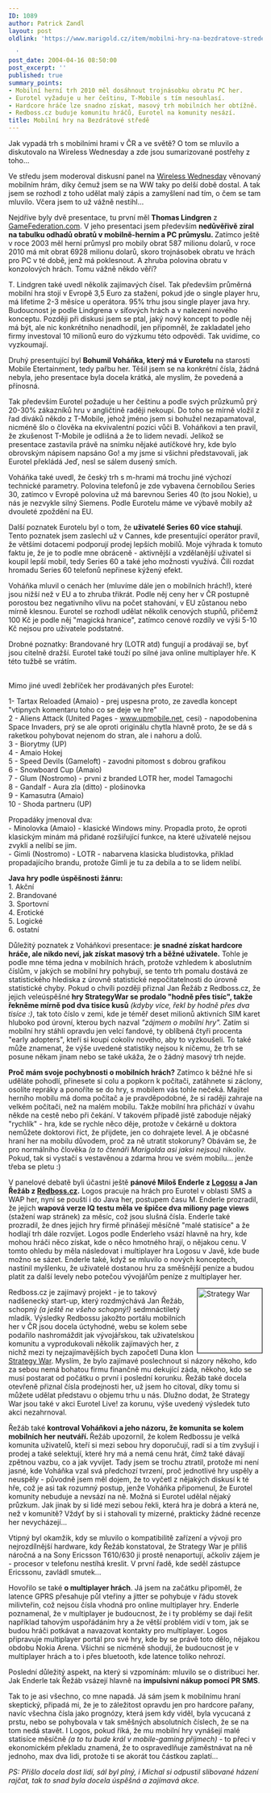 ```yaml
---
ID: 1089
author: Patrick Zandl
layout: post
oldlink: 'https://www.marigold.cz/item/mobilni-hry-na-bezdratove-strede

  '
post_date: 2004-04-16 08:50:00
post_excerpt: ''
published: true
summary_points:
- Mobilní herní trh 2010 měl dosáhnout trojnásobku obratu PC her.
- Eurotel vyžaduje u her češtinu, T-Mobile s tím nesouhlasí.
- Hardcore hráče lze snadno získat, masový trh mobilních her obtížně.
- Redboss.cz buduje komunitu hráčů, Eurotel na komunity nesází.
title: Mobilní hry na Bezdrátové středě
---
```


Jak vypadá trh s mobilními hrami v ČR a ve světě? O tom se mluvilo a diskutovalo na Wireless Wednesday a zde jsou sumarizované postřehy z toho...<!--more--><p>
Ve středu jsem moderoval diskusní panel na <A href="http://www.tuesday.cz/detailAkce.aspx?id=187" target=_blank>Wireless Wednesday</A> věnovaný mobilním hrám, díky čemuž jsem se na WW taky po delší době dostal. A tak jsem se rozhodl z toho udělat malý zápis a zamyšlení nad tím, o čem se tam mluvilo. Včera jsem to už vážně nestihl...</p>

<p>
Nejdříve byly dvě presentace, tu první měl <STRONG>Thomas Lindgren</STRONG> z <A href="http://www.gamefederation.com/" target=_blank>GameFederation.com</A>. V jeho presentaci jsem především <STRONG>nedůvěřivě zíral na tabulku odhadů obratů v mobilně-herním a PC průmyslu. </STRONG>Zatímco ještě v roce 2003 měl herní průmysl pro mobily obrat 587 milionu dolarů, v roce 2010 má mít obrat 6928 milionu dolarů, skoro trojnásobek obratu ve hrách pro PC v té době, jenž má poklesnout. A zhruba polovina obratu v konzolových hrách. Tomu vážně někdo věří? </p>

<p>
T. Lindgren také uvedl několik zajímavých čísel. Tak především průměrná mobilní hra stojí v Evropě 3,5 Euro za stažení, pokud jde o single player hru, má lifetime 2-3 měsíce u operátora. 95% trhu jsou single player java hry. Budoucnost je podle Lindgrena v síťových hrách a v nalezení nového konceptu. Později při diskusi jsem se ptal, jaký nový koncept to podle něj má být, ale nic konkrétního nenadhodil, jen připomněl, že zakladatel jeho firmy investoval 10 milionů euro do výzkumu této odpovědi. Tak uvidíme, co vyzkoumají. </p>

<p>
Druhý presentující byl <STRONG>Bohumil Voháňka, který má v Eurotelu</STRONG> na starosti Mobile Etertainment, tedy pařbu her. Těšil jsem se na konkrétní čísla, žádná nebyla, jeho presentace byla docela krátká, ale myslím, že povedená a přínosná. </p>

<p>
Tak především Eurotel požaduje u her češtinu a podle svých průzkumů prý 20-30% zákazníků hru v angličtině raději nekoupí. Do toho se mírně vložil z řad diváků někdo z T-Mobile, jehož jméno jsem si bohužel nezapamatoval, nicméně šlo o člověka na ekvivalentní pozici vůči B. Voháňkovi a ten pravil, že zkušenost T-Mobile je odlišná a že to lidem nevadí. Jelikož se presentace zastavila právě na snímku nějaké autíčkové hry, kde bylo obrovským nápisem napsáno Go! a my jsme si všichni představovali, jak Eurotel překládá Jeď, nesl se sálem dusený smích.</p>

<p>
Voháňka také uvedl, že český trh s m-hrami má trochu jiné výchozí technické parametry. Polovina telefonů je zde vybavena černobílou Series 30, zatímco v Evropě polovina už má barevnou Series 40 (to jsou Nokie), u nás je nezvykle silný Siemens. Podle Eurotelu máme ve výbavě mobily až dvouleté zpoždění na EU. </p>

<p>
Další poznatek Eurotelu byl o tom, že <STRONG>uživatelé Series 60 více stahují</STRONG>. Tento poznatek jsem zaslechl už v Cannes, kde presentující operátor pravil, že většími dotacemi podporují prodej lepších mobilů. Moje výhrada k tomuto faktu je, že je to podle mne obráceně - aktivnější a vzdělanější uživatel si koupil lepší mobil, tedy Series 60 a také jeho možnosti využívá. Čili rozdat hromadu Series 60 telefonů nepřinese kýžený efekt. </p>

<p>
Voháňka mluvil o cenách her (mluvíme dále jen o mobilních hrách!), které jsou nižší než v EU a to zhruba třikrát. Podle něj ceny her v ČR postupně porostou bez negativního vlivu na počet stahování, v EU zůstanou nebo mírně klesnou. Eurotel se rozhodl udělat několik cenových stupňů, přičemž 100 Kč je podle něj "magická hranice", zatímco cenové rozdíly ve výši 5-10 Kč nejsou pro uživatele podstatné. </p>

<p>
Drobné poznatky: Brandované hry (LOTR atd) fungují a prodávají se, byť jsou citelně dražší. Eurotel také touží po silné java online multiplayer hře. K této tužbě se vrátím. </p>

<p>
<BR>Mimo jiné uvedl žebříček her prodávaných přes Eurotel: </p>

<p>
1- Tartax Reloaded (Amaio) - prej uspesna proto, ze zavedla koncept "vtipnych komentaru toho co se deje ve hre" <BR>2 - Aliens Attack (United Pages - <A href="http://www.upmobile.net/">www.upmobile.net</A>, cesi) - napodobenina Space Invaders, prý se ale oproti originálu chytla hlavně proto, že se dá s raketkou pohybovat nejenom do stran, ale i nahoru a dolů. <BR>3 - Biorytmy (UP) <BR>4 - Amaio Hokej <BR>5 - Speed Devils (Gameloft) - zavodni pitomost s dobrou grafikou <BR>6 - Snowboard Cup (Amaio) <BR>7 - Glum (Nostromo) - prvni z branded LOTR her, model Tamagochi <BR>8 - Gandalf - Aura zla (ditto) - plošinovka <BR>9 - Kamasutra (Amaio) <BR>10 - Shoda partneru (UP) </p>

<p>
Propadáky jmenoval dva:&#160;<BR>- Minolovka (Amaio) - klasické Windows miny. Propadla proto, že oproti klasickým minám má přidané rozšiřující funkce, na které uživatelé nejsou zvyklí a nelíbí se jim. <BR>- Gimli (Nostromo) - LOTR - nabarvena klasicka bludistovka, příklad propadajícího brandu, protože Gimli je tu za debila a to se lidem nelíbí.</p>

<p>
<STRONG>Java hry podle úspěšnosti žánru:</STRONG><BR>1. Akční<BR>2. Brandované<BR>3. Sportovní<BR>4. Erotické<BR>5. Logické<BR>6. ostatní</p>

<p>
Důležitý poznatek z Voháňkovi presentace: <STRONG>je snadné získat hardcore hráče, ale nikdo neví, jak získat masový trh a běžné uživatele.</STRONG> Tohle je podle mne téma jedna v mobilních hrách, protože vzhledem k aboslutním číslům, v jakých se mobilní hry pohybují, se tento trh pomalu dostává ze statistického hlediska z úrovně statistické nepočitatelnosti do úrovně statistické chyby. Pokud o chvíli později přiznal Jan Řežáb z Redboss.cz, že jejich veleúspěšné<STRONG> hry StrategyWar se prodalo "hodně přes tisíc", takže řekněme mírně pod dva tisíce kusů</STRONG> <EM>(kdyby více, řekl by hodně přes dva tisíce :)</EM>, tak toto číslo v zemi, kde je téměř deset milionů aktivních SIM karet hluboko pod úrovní, kterou bych nazval <EM>"zájmem o mobilní hry".</EM> Zatím si mobilní hry stáhli opravdu jen velcí fandové, ty oblíbená čtyři procenta "early adopters", kteří si koupí cokoliv nového, aby to vyzkoušeli. To také může znamenat, že výše uvedené statistiky nejsou k ničemu, že trh se posune někam jinam nebo se také ukáža, že o žádný masový trh nejde.</p>

<p>
<STRONG>Proč mám svoje pochybnosti o mobilních hrách?</STRONG> Zatímco k běžné hře si uděláte pohodlí, přinesete si colu a popkorn k počítači, zatáhnete si záclony, osolíte repráky a ponoříte se do hry, s mobilem vás tohle nečeká. Majitel herního mobilu má doma počítač a je pravděpodobné, že si raději zahraje na velkém počítači, než na malém mobilu. Takže mobilní hra přichází v úvahu někde na cestě nebo při čekání. V takovém případě jistě zaboduje nějaký "rychlík" - hra, kde se rychle něco děje, protože v čekárně u doktora nemůžete doktorovi říct, že přijdete, jen co dohrajete level. A je občasné hraní her na mobilu důvodem, proč za ně utratit stokoruny? Obávám se, že pro normálního člověka <EM>(a to čtenáři Marigolda asi jaksi nejsou)</EM> nikoliv. Pokud, tak si vystačí s vestavěnou a zdarma hrou ve svém mobilu... jenže třeba se pletu :)</p>

<p>
V panelové debatě byli účastni ještě <STRONG>pánové Miloš Enderle z </STRONG><A href="http://www.logos.cz/" target=_blank><STRONG>Logosu</STRONG></A><STRONG> a Jan Řežáb z </STRONG><A href="http://www.redboss.cz/" target=_blank><STRONG>Redboss.cz</STRONG></A><STRONG>.</STRONG> Logos pracuje na hrách pro Eurotel v oblasti SMS a WAP her, nyní se pouští i do Java her, postupem času M. Enderle prozradil, že jejich <STRONG>wapová verze IQ testu měla ve špičce dva miliony page views</STRONG> (stažení wap stránek) za měsíc, což jsou slušná čísla. Enderle také prozradil, že dnes jejich hry firmě přinášejí měsíčně "malé statisíce" a že hodlají trh dále rozvíjet. Logos podle Enderleho vsází hlavně na hry, kde mohou hráči něco získat, kde o něco hmotného hrají, o nějakou cenu. V tomto ohledu by měla následovat i multiplayer hra Logosu v Javě, kde bude možno se sázet. Enderle také, když se mluvilo o nových konceptech, nastínil myšlenku, že uživatelé dostanou hru za směšnější peníze a budou platit za další levely nebo potečou vývojářům peníze z multiplayer her. </p>

<p>
<IMG height=128 alt="Strategy War" src="/wp-content/uploads/strategywar.gif" width=128 align=right border=1>Redboss.cz je zajímavý projekt - je to takový nadšenecký start-up, který rozdmýchává Jan Řežáb, schopný <EM>(a ještě ne všeho schopný!)</EM> sedmnáctiletý mladík. Výsledky Redbossu jakožto portálu mobilních her v ČR jsou docela úctyhodné, webu se kolem sebe podařilo nashromáždit jak vývojářskou, tak uživatelskou komunitu a vyprodukovali několik zajímavých her, z nichž mezi ty nejzajímavějších bych započetl Duna klon <A href="http://www.redboss.cz/cz/shop_j2me/view_game.php?id=490" target=_blank>Strategy War</A>. Myslím, že bylo zajímavé poslechnout si názory někoho, kdo za sebou nemá bohatou firmu finančně mu dekující záda, někoho, kdo se musí postarat od počátku o první i poslední korunku. Řežáb také docela otevřeně přiznal čísla prodejnosti her, už jsem ho citoval, díky tomu si můžete udělat představu o objemu trhu u nás. Dlužno dodat, že Strategy War jsou také v akci Eurotel Live! za korunu, výše uvedený výsledek tuto akci nezahrnoval. </p>

<p>
Řežáb také <STRONG>kontroval Voháňkovi a jeho názoru, že komunita se kolem mobilních her neutváří. </STRONG>Řežáb upozornil, že kolem Redbossu je velká komunita uživatelů, kteří si mezi sebou hry doporučují, radí si a tím zvyšují i prodej a také selektují, které hry má a nemá cenu hrát, čímž také dávají zpětnou vazbu, co a jak vyvíjet. Tady jsem se trochu ztratil, protože mi není jasné, kde Voháňka vzal svá předchozí tvrzení, proč jednotlivé hry uspěly a neuspěly - původně jsem měl dojem, že to vyčetl z nějakých diskusí k té hře, což je asi tak rozumný postup, jenže Voháňka připomenul, že Eurotel komunity nebuduje a nevsází na ně. Možná si Eurotel udělal nějaký průzkum. Jak jinak by si lidé mezi sebou řekli, která hra je dobrá a která ne, než v komunitě? Vždyť by si i stahovali ty mizerné, prakticky žádné recenze her nevycházejí...</p>

<p>
Vtipný byl okamžik, kdy se mluvilo o kompatibilitě zařízení a vývoji pro nejrozdílnější hardware, kdy Řežáb konstatoval, že Strategy War je příliš náročná a na Sony Ericsson T610/630 ji prostě nenaportují, ačkoliv zájem je - procesor v telefonu nestíhá kreslit. V první řadě, kde seděl zástupce Ericssonu, zavládl smutek... </p>

<p>
Hovořilo se také <STRONG>o multiplayer hrách</STRONG>. Já jsem na začátku připoměl, že latence GPRS přesahuje půl vteřiny a jitter se pohybuje v řádu stovek milivteřin, což nejsou čísla vhodná pro online multiplayer hry. Enderle poznamenal, že v multiplayer je budoucnost, že i ty problémy se dají řešit například tahovým uspořádáním hry a že větší problém vidí v tom, jak se budou hráči potkávat a navazovat kontakty pro multiplayer. Logos připravuje multiplayer portál pro své hry, kde by se právě toto dělo, nějakou obdobu Nokia Arena. Všichni se nicméně shodují, že budoucnost je v multiplayer hrách a to i přes bluetooth, kde latence toliko nehrozí.</p>

<p>
Poslední důležitý aspekt, na který si vzpomínám: mluvilo se o distribuci her. Jak Enderle tak Řežáb vsázejí hlavně na <STRONG>impulsivní nákup pomocí PR SMS</STRONG>. </p>

<p>
Tak to je asi všechno, co mne napadá. Já sám jsem k mobilnímu hraní skeptický, připadá mi, že je to záležitost opravdu jen pro hardcore pařany, navíc všechna čísla jako prognózy, která jsem kdy viděl, byla vycucaná z prstu, nebo se pohybovala v tak směšných absolutních číslech, že se na tom nedá stavět. I Logos, pokud říká, že mu mobilní hry vynášejí malé statisíce měsíčně <EM>(a to tu bude král v mobile-gaming příjmech)</EM> - to přeci v ekonomickém překladu znamená, že to ospravedlňuje zaměstnávat na ně jednoho, max dva lidi, protože ti se akorát tou částkou zaplatí...</p>

<p>
<EM>PS: Přišlo docela dost lidí, sál byl plný, i Michal si odpustil slibované házení rajčat, tak to snad byla docela úspěšná a zajímavá akce.</EM></p>
